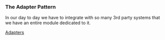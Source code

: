 ### The Adapter Pattern

In our day to day we have to integrate with so many 3rd party systems that we have an entire module dedicated to it.

[Adapters](../core/vendors/altair/modules/adapters/README.md)
